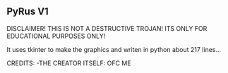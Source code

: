 PyRus V1
-----------------------------
DISCLAIMER! THIS IS NOT A DESTRUCTIVE TROJAN!
ITS ONLY FOR EDUCATIONAL PURPOSES ONLY!

It uses tkinter to make the graphics and writen in python about 217 lines...

CREDITS:
-THE CREATOR ITSELF: OFC ME
